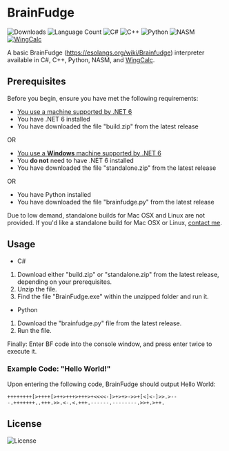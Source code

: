 # BrainFudge
![Downloads](https://img.shields.io/github/downloads/winggar/BrainFudge/total?style=for-the-badge)
![Language Count](https://img.shields.io/github/languages/count/winggar/BrainFudge?style=for-the-badge)
![C#](https://img.shields.io/badge/c%23-%23239120.svg?style=for-the-badge&logo=c-sharp&logoColor=white)
![C++](https://img.shields.io/badge/c++-%2300599C.svg?style=for-the-badge&logo=c%2B%2B&logoColor=white)
![Python](https://img.shields.io/badge/python-3670A0?style=for-the-badge&logo=python&logoColor=ffdd54)
![NASM](https://img.shields.io/badge/NASM-3670A0?style=for-the-badge&logoColor=white)
[![WingCalc](https://img.shields.io/badge/WingCalc-%20-cyan?style=for-the-badge&logo=wikipedia&link=https://github.com/winggar/WingCalc)](https://github.com/winggar/WingCalc)


A basic BrainFudge (https://esolangs.org/wiki/Brainfudge) interpreter available in C#, C++, Python, NASM, and [WingCalc](https://github.com/winggar/WingCalc).

## Prerequisites

Before you begin, ensure you have met the following requirements:
- [You use a machine supported by .NET 6](https://github.com/dotnet/core/blob/main/release-notes/6.0/supported-os.md)
- You have .NET 6 installed
- You have downloaded the file "build.zip" from the latest release

OR

- [You use a **Windows** machine supported by .NET 6](https://github.com/dotnet/core/blob/main/release-notes/6.0/supported-os.md)
- You **do not** need to have .NET 6 installed
- You have downloaded the file "standalone.zip" from the latest release

OR

- You have Python installed
- You have downloaded the file "brainfudge.py" from the latest release

Due to low demand, standalone builds for Mac OSX and Linux are not provided. If you'd like a standalone build for Mac OSX or Linux, [contact me](mailto:winggar1228@gmail.com).

## Usage

- C#
1. Download either "build.zip" or "standalone.zip" from the latest release, depending on your prerequisites.
2. Unzip the file.
3. Find the file "BrainFudge.exe" within the unzipped folder and run it.
- Python
1. Download the "brainfudge.py" file from the latest release.
2. Run the file.

Finally: Enter BF code into the console window, and press enter twice to execute it.

### Example Code: "Hello World!"
Upon entering the following code, BrainFudge should output Hello World: 

`++++++++[>++++[>++>+++>+++>+<<<<-]>+>+>->>+[<]<-]>>.>---.+++++++..+++.>>.<-.<.+++.------.--------.>>+.>++.`

## License

![License](https://img.shields.io/github/license/winggar/BrainFudge?style=for-the-badge)
